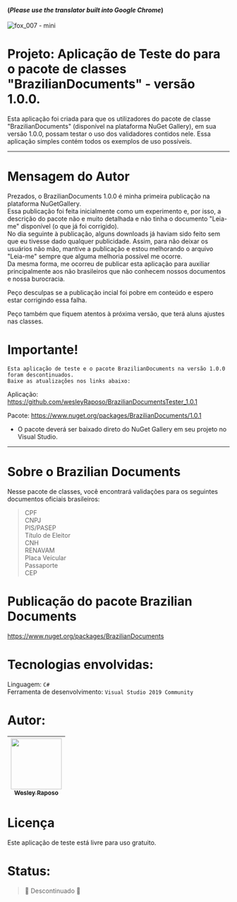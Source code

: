 #### (*Please use the translator built into Google Chrome*)
![fox_007 - mini](https://user-images.githubusercontent.com/50245831/237539094-b20fe912-e476-4795-b3cf-a10b9c7cf426.png)
# Projeto: Aplicação de Teste do para o pacote de classes "BrazilianDocuments" - versão 1.0.0.

Esta aplicação foi criada para que os utilizadores do pacote de classe "BrazilianDocuments" (disponível na plataforma NuGet Gallery), em sua versão 1.0.0, possam testar o uso dos validadores contidos nele. Essa aplicação simples contém todos os exemplos de uso possíveis. 

---------------------
# Mensagem do Autor

Prezados, o BrazilianDocuments 1.0.0 é minha primeira publicação na plataforma NuGetGallery.  
Essa publicação foi feita inicialmente como um experimento e, por isso, a descrição do pacote não e muito detalhada e não tinha o documento "Leia-me" disponível (o que já foi corrigido).  
No dia seguinte à publicação, alguns downloads já haviam sido feito sem que eu tivesse dado qualquer publicidade. Assim, para não deixar os usuários não mão, mantive a publicação e estou melhorando o arquivo "Leia-me" sempre que alguma melhoria possível me ocorre.  
Da mesma forma, me ocorreu de publicar esta aplicação para auxiliar principalmente aos não brasileiros que não conhecem nossos documentos e nossa burocracia.  

Peço desculpas se a publicação incial foi pobre em conteúdo e espero estar corrigindo essa falha.  

Peço também que fiquem atentos à próxima versão, que terá aluns ajustes nas classes.  

# Importante!

```
Esta aplicação de teste e o pacote BrazilianDocuments na versão 1.0.0 foram descontinuados.  
Baixe as atualizações nos links abaixo:  
```

Aplicação:
https://github.com/wesleyRaposo/BrazilianDocumentsTester_1.0.1

Pacote:
https://www.nuget.org/packages/BrazilianDocuments/1.0.1  

* O pacote deverá ser baixado direto do NuGet Gallery em seu projeto no Visual Studio.
---------------------

# Sobre o Brazilian Documents

Nesse pacote de classes, você encontrará validações para os seguintes documentos oficiais brasileiros:
> CPF  
> CNPJ  
> PIS/PASEP  
> Título de Eleitor  
> CNH  
> RENAVAM  
> Placa Veícular  
> Passaporte  
> CEP  

# Publicação do pacote Brazilian Documents

https://www.nuget.org/packages/BrazilianDocuments

# Tecnologias envolvidas:

Linguagem: ```C#```  
Ferramenta de desenvolvimento: ```Visual Studio 2019 Community```  



# Autor:

| [<img src="https://avatars.githubusercontent.com/u/50245831?v=4" width=115><br><sub>Wesley Raposo</sub>](https://github.com/wesleyRaposo) 
| :---: |



# Licença

Este aplicação de teste está livre para uso gratuito.  

 

# Status:

> :construction: Descontinuado :construction:
